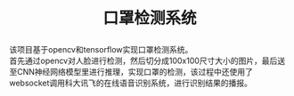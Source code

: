 #  <p align="center">口罩检测系统</p>
该项目基于opencv和tensorflow实现口罩检测系统。  
首先通过opencv对人脸进行检测，然后切分成100x100尺寸大小的图片，最后送至CNN神经网络模型里进行推理，实现口罩的检测，该过程中还使用了websocket调用科大讯飞的在线语音识别系统，进行识别结果的播报。
